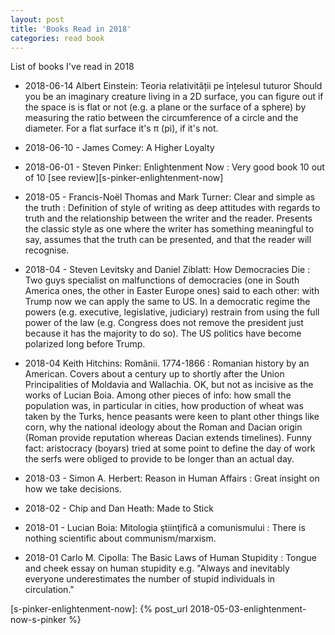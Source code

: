 ```yaml
---
layout: post
title: 'Books Read in 2018'
categories: read book
---
```


List of books I've read in 2018

- 2018-06-14 Albert Einstein: Teoria relativității pe înțelesul tuturor
Should you be an imaginary creature living in a 2D surface, you can figure out
if the space is is flat or not (e.g. a plane or the surface of a sphere) by
measuring the ratio between the circumference of a circle and the diameter. For
a flat surface it's π (pi), if it's not.

- 2018-06-10 - James Comey: A Higher Loyalty

- 2018-06-01 - Steven Pinker: Enlightenment Now
: Very good book 10 out of 10 [see review][s-pinker-enlightenment-now]

- 2018-05 - Francis-Noël Thomas and Mark Turner: Clear and simple as the
  truth
: Definition of style of writing as deep attitudes with regards to truth and
the relationship between the writer and the reader. Presents the classic style
as one where the writer has something meaningful to say, assumes that the truth
can be presented, and that the reader will recognise.

- 2018-04 - Steven Levitsky and Daniel Ziblatt: How Democracies Die
: Two guys specialist on malfunctions of democracies (one in South America
ones, the other in Easter Europe ones) said to each other: with Trump now we
can apply the same to US. In a democratic regime the powers (e.g. executive,
legislative, judiciary) restrain from using the full power of the law (e.g.
Congress does not remove the president just because it has the majority to do
so). The US politics have become polarized long before Trump.

- 2018-04 Keith Hitchins: Românii. 1774-1866
: Romanian history by an American. Covers about a century up to shortly after
the Union Principalities of Moldavia and Wallachia. OK, but not as incisive as
the works of Lucian Boia. Among other pieces of info: how small the population
was, in particular in cities, how production of wheat was taken by the Turks,
hence peasants were keen to plant other things like corn, why the national
ideology about the Roman and Dacian origin (Roman provide reputation whereas
Dacian extends timelines). Funny fact: aristocracy (boyars) tried at some point
to define the day of work the serfs were obliged to provide to be longer than
an actual day.

- 2018-03 - Simon A. Herbert: Reason in Human Affairs
: Great insight on how we take decisions.

- 2018-02 - Chip and Dan Heath: Made to Stick

- 2018-01 - Lucian Boia: Mitologia ştiinţifică a comunismului
: There is nothing scientific about communism/marxism.

- 2018-01 Carlo M. Cipolla: The Basic Laws of Human Stupidity
: Tongue and cheek essay on human stupidity e.g. "Always and inevitably
everyone underestimates the number of stupid individuals in circulation."

[s-pinker-enlightenment-now]:  {% post_url 2018-05-03-enlightenment-now-s-pinker %}
